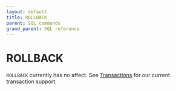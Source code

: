 ```yaml
---
layout: default
title: ROLLBACK
parent: SQL commands
grand_parent: SQL reference
---
```


<!-- markdownlint-disable title-case-style -->

# ROLLBACK

<!-- markdownlint-enable title-case-style -->

`ROLLBACK` currently has no affect. See [Transactions] for our current transaction
support.

[Transactions]: {{site.baseurl}}/docs/sql-reference/transactions

